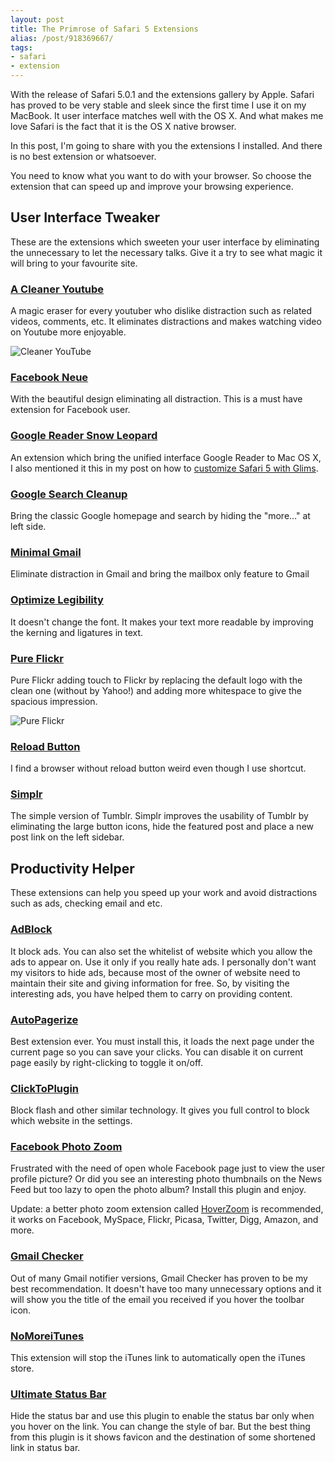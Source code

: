 ```yaml
---
layout: post
title: The Primrose of Safari 5 Extensions
alias: /post/918369667/
tags:
- safari
- extension
---
```

With the release of Safari 5.0.1 and the extensions gallery by Apple. Safari has proved to be very stable and sleek since the first time I use it on my MacBook. It user interface matches well with the OS X. And what makes me love Safari is the fact that it is the OS X native browser.

In this post, I'm going to share with you the extensions I installed. And there is no best extension or whatsoever.

You need to know what you want to do with your browser. So choose the extension that can speed up and improve your browsing experience.

## User Interface Tweaker
These are the extensions which sweeten your user interface by eliminating the unnecessary to let the necessary talks. Give it a try to see what magic it will bring to your favourite site.

### [A Cleaner Youtube](http://extensions.apple.com/#entertainment)
A magic eraser for every youtuber who dislike distraction such as related videos, comments, etc. It eliminates distractions and makes watching video on Youtube more enjoyable. 

![Cleaner YouTube](http://images.sayzlim.net/2010/08/primrose_bluewhale.jpg "Cleaner YouTube")

### [Facebook Neue](http://soggysh.it/facebook-neue/)
With the beautiful design eliminating all distraction. This is a must have extension for Facebook user.

### [Google Reader Snow Leopard](http://mariusth.channelwood.org/SafariExtensions/#GoogleReaderSnowLeopard)
An extension which bring the unified interface Google Reader to Mac OS X, I also mentioned it this in my post on how to [customize Safari 5 with Glims][1].

[1]: http://www.sayzlim.net/post/753033812/elegant-search-display-with-glims-in-safari-5

### [Google Search Cleanup](http://sites.google.com/site/mfrelink/)
Bring the classic Google homepage and search by hiding the "more…" at left side.

### [Minimal Gmail](http://www.minimalmadsen.com/#/minimalGmail)
Eliminate distraction in Gmail and bring the mailbox only feature to Gmail

### [Optimize Legibility](http://langui.sh/safari-extensions/)
It doesn't change the font. It makes your text more readable by improving the kerning and ligatures in text.

### [Pure Flickr](http://nadesign.net/safari/)
Pure Flickr adding touch to Flickr by replacing the default logo with the clean one (without by Yahoo!) and adding more whitespace to give the spacious impression.

![Pure Flickr](http://images.sayzlim.net/2010/08/primrose_flickr.jpg "Pure Flickr")

### [Reload Button](http://siracusafamily.org/safari/extensions/)
I find a browser without reload button weird even though I use shortcut.

### [Simplr](http://blog.jakepaul.com/post/743155721/simplr)
The simple version of Tumblr. Simplr improves the usability of Tumblr by eliminating the large button icons, hide the featured post and place a new post link on the left sidebar.

## Productivity Helper
These extensions can help you speed up your work and avoid distractions such as ads, checking email and etc.

### [AdBlock](http://safariadblock.com)
It block ads. You can also set the whitelist of website which you allow the ads to appear on. Use it only if you really hate ads. I personally don't want my visitors to hide ads, because most of the owner of website need to maintain their site and giving information for free. So, by visiting the interesting ads, you have helped them to carry on providing content.

### [AutoPagerize](http://autopagerize.net/)
Best extension ever. You must install this, it loads the next page under the current page so you can save your clicks. You can disable it on current page easily by right-clicking to toggle it on/off.

### [ClickToPlugin](http://math.northwestern.edu/~hoyois/safariextensions/clicktoplugin/)
Block flash and other similar technology. It gives you full control to block which website in the settings.

### [Facebook Photo Zoom](http://extensions.apple.com/)
Frustrated with the need of open whole Facebook page just to view the user profile picture? Or did you see an interesting photo thumbnails on the News Feed but too lazy to open the photo album? Install this plugin and enjoy.

Update: a better photo zoom extension called <a href="http://sidetree.com/extensions.html#HoverZoom">HoverZoom</a> is recommended, it works on Facebook, MySpace, Flickr, Picasa, Twitter, Digg, Amazon, and more.

### [Gmail Checker](http://lifefrombelow.com/gmail-checker/)
Out of many Gmail notifier versions, Gmail Checker has proven to be my best recommendation. It doesn't have too many unnecessary options and it will show you the title of the email you received if you hover the toolbar icon.

### [NoMoreiTunes](http://einserver.de/nomoreitunes)
This extension will stop the iTunes link to automatically open the iTunes store.

### [Ultimate Status Bar](http://ultimatestatusbar.com/)
Hide the status bar and use this plugin to enable the status bar only when you hover on the link. You can change the style of bar. But the best thing from this plugin is it shows favicon and the destination of some shortened link in status bar.